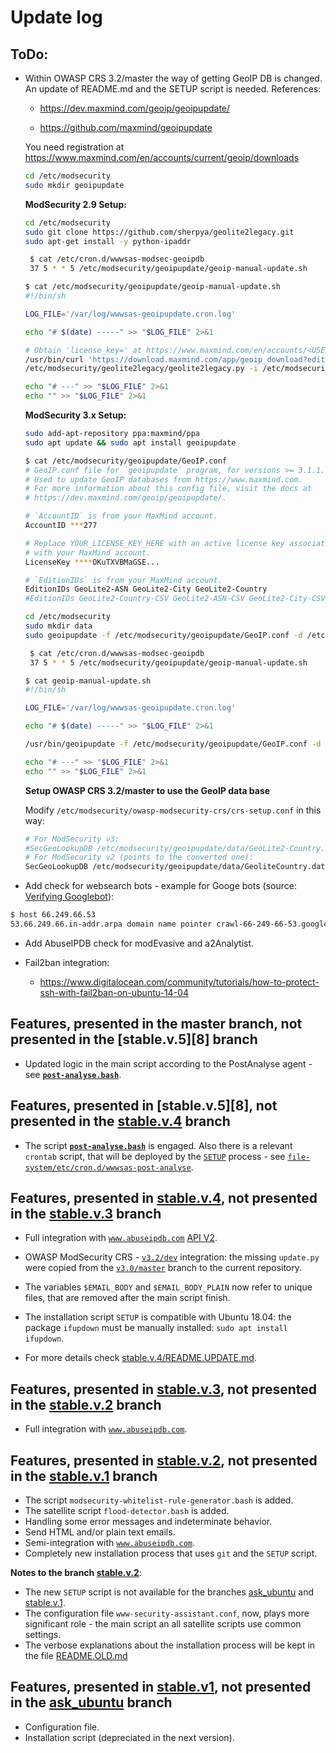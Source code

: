 # Update log

## ToDo:

* Within OWASP CRS 3.2/master the way of getting GeoIP DB is changed. An update of README.md and the SETUP script is needed. References:

   * https://dev.maxmind.com/geoip/geoipupdate/
   
   * https://github.com/maxmind/geoipupdate
   
   You need registration at https://www.maxmind.com/en/accounts/current/geoip/downloads
   
   
   ````bash
   cd /etc/modsecurity
   sudo mkdir geoipupdate
   ````
   
   
   **ModSecurity 2.9 Setup:**
   
   ````bash
   cd /etc/modsecurity
   sudo git clone https://github.com/sherpya/geolite2legacy.git
   sudo apt-get install -y python-ipaddr
   ````

   ````bash
    $ cat /etc/cron.d/wwwsas-modsec-geoipdb
    37 5 * * 5 /etc/modsecurity/geoipupdate/geoip-manual-update.sh
    ````
    
    ````bash
    $ cat /etc/modsecurity/geoipupdate/geoip-manual-update.sh
    #!/bin/sh

    LOG_FILE='/var/log/wwwsas-geoipupdate.cron.log'

    echo "# $(date) -----" >> "$LOG_FILE" 2>&1
    
    # Obtain 'license_key=' at https://www.maxmind.com/en/accounts/<USER ID>/geoip/downloads
    /usr/bin/curl 'https://download.maxmind.com/app/geoip_download?edition_id=GeoLite2-Country-CSV&license_key=DDjiOKuTXVBMaGSE&suffix=zip' --output '/etc/modsecurity/geoipupdate/data/GeoLite2-Country-CSV.zip' >> "$LOG_FILE" 2>&1
    /etc/modsecurity/geolite2legacy/geolite2legacy.py -i /etc/modsecurity/geoipupdate/data/GeoLite2-Country-CSV.zip -o /etc/modsecurity/geoipupdate/data/GeoliteCountry.dat >> "$LOG_FILE" 2>&1

    echo "# ---" >> "$LOG_FILE" 2>&1
    echo "" >> "$LOG_FILE" 2>&1
    ````
    
   **ModSecurity 3.x Setup:**
   
   ````bash
   sudo add-apt-repository ppa:maxmind/ppa
   sudo apt update && sudo apt install geoipupdate
   ````
      
   ````bash
   $ cat /etc/modsecurity/geoipupdate/GeoIP.conf 
   # GeoIP.conf file for `geoipupdate` program, for versions >= 3.1.1.
   # Used to update GeoIP databases from https://www.maxmind.com.
   # For more information about this config file, visit the docs at
   # https://dev.maxmind.com/geoip/geoipupdate/.

   # `AccountID` is from your MaxMind account.
   AccountID ***277

   # Replace YOUR_LICENSE_KEY_HERE with an active license key associated 
   # with your MaxMind account.
   LicenseKey ****OKuTXVBMaGSE...

   # `EditionIDs` is from your MaxMind account.
   EditionIDs GeoLite2-ASN GeoLite2-City GeoLite2-Country
   #EditionIDs GeoLite2-Country-CSV GeoLite2-ASN-CSV GeoLite2-City-CSV
   ````
   
   ````bash
   cd /etc/modsecurity
   sudo mkdir data
   sudo geoipupdate -f /etc/modsecurity/geoipupdate/GeoIP.conf -d /etc/modsecurity/geoipupdate/data/
   ````

   ````bash
    $ cat /etc/cron.d/wwwsas-modsec-geoipdb
    37 5 * * 5 /etc/modsecurity/geoipupdate/geoip-manual-update.sh
    ````
 
    ````bash
    $ cat geoip-manual-update.sh 
    #!/bin/sh

    LOG_FILE='/var/log/wwwsas-geoipupdate.cron.log'

    echo "# $(date) -----" >> "$LOG_FILE" 2>&1

    /usr/bin/geoipupdate -f /etc/modsecurity/geoipupdate/GeoIP.conf -d /etc/modsecurity/geoipupdate/data/ >> "$LOG_FILE" 2>&1
    
    echo "# ---" >> "$LOG_FILE" 2>&1
    echo "" >> "$LOG_FILE" 2>&1
    ````
    
    **Setup OWASP CRS 3.2/master to use the GeoIP data base**
    
    Modify `/etc/modsecurity/owasp-modsecurity-crs/crs-setup.conf` in this way:
    
    ````bash
    # For ModSecurity v3:
    #SecGeoLookupDB /etc/modsecurity/geoipupdate/data/GeoLite2-Country.mmdb
    # For ModSecurity v2 (points to the converted one):
    SecGeoLookupDB /etc/modsecurity/geoipupdate/data/GeoliteCountry.dat

    ````
    
    
* Add check for websearch bots - example for Googe bots (source: [Verifying Googlebot](https://support.google.com/webmasters/answer/80553)):

 ````bash
 $ host 66.249.66.53
 53.66.249.66.in-addr.arpa domain name pointer crawl-66-249-66-53.googlebot.com.
 ````
* Add AbuseIPDB check for modEvasive and a2Analytist.

* Fail2ban integration:

    * https://www.digitalocean.com/community/tutorials/how-to-protect-ssh-with-fail2ban-on-ubuntu-14-04

## Features, presented in the master branch, not presented in the [stable.v.5][8] branch

* Updated logic in the main script according to the PostAnalyse agent - see [**`post-analyse.bash`**](post-analyse.bash).

## Features, presented in [stable.v.5][8], not presented in the [stable.v.4][6] branch

* The script [**`post-analyse.bash`**](post-analyse.bash) is engaged. Also there is a relevant `crontab` script, that will be deployed by the [`SETUP`](SETUP) process - see [`file-system/etc/cron.d/wwwsas-post-analyse`](file-system/etc/cron.d/wwwsas-post-analyse.example).

## Features, presented in [stable.v.4][6], not presented in the [stable.v.3][5] branch

* Full integration with [`www.abuseipdb.com`](https://www.abuseipdb.com) [API V2](https://docs.abuseipdb.com/).

* OWASP ModSecurity CRS - [`v3.2/dev`](https://github.com/SpiderLabs/owasp-modsecurity-crs) integration: the missing `update.py` were copied from the [`v3.0/master`](https://github.com/SpiderLabs/owasp-modsecurity-crs) branch to the current repository.

* The variables `$EMAIL_BODY` and `$EMAIL_BODY_PLAIN` now refer to unique files, that are removed after the main script finish.

* The installation script `SETUP` is compatible with Ubuntu 18.04: the package `ifupdown` must be manually installed: `sudo apt install ifupdown`.

* For more details check [stable.v.4/README.UPDATE.md][7].

## Features, presented in [stable.v.3][5], not presented in the [stable.v.2][3] branch

* Full integration with [`www.abuseipdb.com`](https://www.abuseipdb.com).

## Features, presented in [stable.v.2][3], not presented in the [stable.v.1][2] branch

* The script `modsecurity-whitelist-rule-generator.bash` is added.
* The satellite script `flood-detector.bash` is added.
* Handling some error messages and indeterminate behavior.
* Send HTML and/or plain text emails.
* Semi-integration with [`www.abuseipdb.com`](https://www.abuseipdb.com).
* Completely new installation process that uses `git` and the `SETUP` script.

**Notes to the branch [stable.v.2][3]**:

* The new `SETUP` script is not available for the branches [ask_ubuntu][1] and [stable.v.1][2].
* The configuration file `www-security-assistant.conf`, now, plays more significant role - the main script an all satellite scripts use common settings.
* The verbose explanations about the installation process will be kept in the file [README.OLD.md][4]

## Features, presented in [stable.v1][2], not presented in the [ask_ubuntu][1] branch

* Configuration file.
* Installation script (depreciated in the next version).

 [1]: https://github.com/pa4080/www-security-assistant/tree/ask_ubuntu
 [2]: https://github.com/pa4080/www-security-assistant/tree/stable.v.1
 [3]: https://github.com/pa4080/www-security-assistant/tree/stable.v.2
 [4]: https://github.com/pa4080/www-security-assistant/blob/stable.v.2/README.OLD.md
 [5]: https://github.com/pa4080/www-security-assistant/tree/stable.v.3
 [6]: https://github.com/pa4080/www-security-assistant/tree/stable.v.4
 [7]: https://github.com/pa4080/www-security-assistant/tree/stable.v.4/README.UPDATE.md
